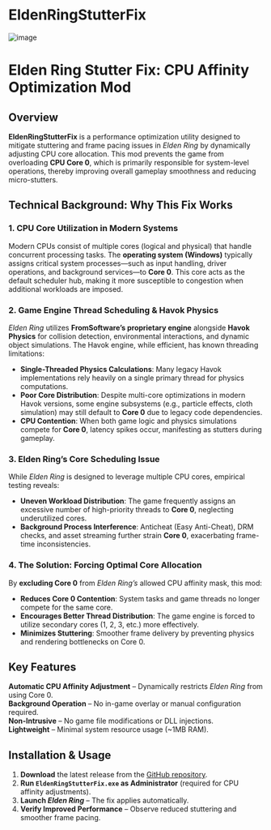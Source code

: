 # EldenRingStutterFix

![image](https://github.com/user-attachments/assets/844ab760-4925-4e0c-a881-a503b6506393)




# Elden Ring Stutter Fix: CPU Affinity Optimization Mod  

## Overview  
**EldenRingStutterFix** is a performance optimization utility designed to mitigate stuttering and frame pacing issues in *Elden Ring* by dynamically adjusting CPU core allocation. This mod prevents the game from overloading **CPU Core 0**, which is primarily responsible for system-level operations, thereby improving overall gameplay smoothness and reducing micro-stutters.  

## Technical Background: Why This Fix Works  

### **1. CPU Core Utilization in Modern Systems**  
Modern CPUs consist of multiple cores (logical and physical) that handle concurrent processing tasks. The **operating system (Windows)** typically assigns critical system processes—such as input handling, driver operations, and background services—to **Core 0**. This core acts as the default scheduler hub, making it more susceptible to congestion when additional workloads are imposed.  

### **2. Game Engine Thread Scheduling & Havok Physics**  
*Elden Ring* utilizes **FromSoftware’s proprietary engine** alongside **Havok Physics** for collision detection, environmental interactions, and dynamic object simulations. The Havok engine, while efficient, has known threading limitations:  

- **Single-Threaded Physics Calculations**: Many legacy Havok implementations rely heavily on a single primary thread for physics computations.  
- **Poor Core Distribution**: Despite multi-core optimizations in modern Havok versions, some engine subsystems (e.g., particle effects, cloth simulation) may still default to **Core 0** due to legacy code dependencies.  
- **CPU Contention**: When both game logic and physics simulations compete for **Core 0**, latency spikes occur, manifesting as stutters during gameplay.  

### **3. Elden Ring’s Core Scheduling Issue**  
While *Elden Ring* is designed to leverage multiple CPU cores, empirical testing reveals:  
- **Uneven Workload Distribution**: The game frequently assigns an excessive number of high-priority threads to **Core 0**, neglecting underutilized cores.  
- **Background Process Interference**: Anticheat (Easy Anti-Cheat), DRM checks, and asset streaming further strain **Core 0**, exacerbating frame-time inconsistencies.  

### **4. The Solution: Forcing Optimal Core Allocation**  
By **excluding Core 0** from *Elden Ring’s* allowed CPU affinity mask, this mod:  
- **Reduces Core 0 Contention**: System tasks and game threads no longer compete for the same core.  
- **Encourages Better Thread Distribution**: The game engine is forced to utilize secondary cores (1, 2, 3, etc.) more effectively.  
- **Minimizes Stuttering**: Smoother frame delivery by preventing physics and rendering bottlenecks on Core 0.  

## Key Features  
 **Automatic CPU Affinity Adjustment** – Dynamically restricts *Elden Ring* from using Core 0.  
 **Background Operation** – No in-game overlay or manual configuration required.  
 **Non-Intrusive** – No game file modifications or DLL injections.  
 **Lightweight** – Minimal system resource usage (~1MB RAM).  

## Installation & Usage  
1. **Download** the latest release from the [GitHub repository](#).  
2. **Run `EldenRingStutterFix.exe` as Administrator** (required for CPU affinity adjustments).  
3. **Launch *Elden Ring*** – The fix applies automatically.  
4. **Verify Improved Performance** – Observe reduced stuttering and smoother frame pacing.  

